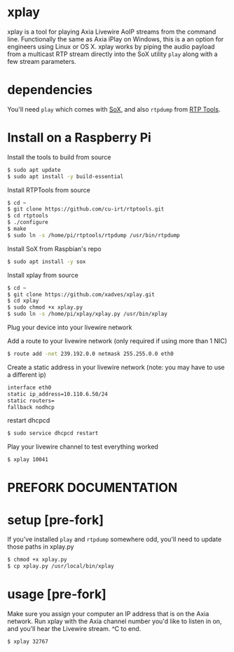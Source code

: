 xplay
=====
xplay is a tool for playing Axia Livewire AoIP streams from the command line. Functionally the same as Axia iPlay on Windows, this is a an option for engineers using Linux or OS X. xplay works by piping the audio payload from a multicast RTP stream directly into the SoX utility `play` along with a few stream parameters.

dependencies
=====
You'll need `play` which comes with <a href = "http://sox.sourceforge.net/">SoX</a>, and also `rtpdump` from <a href = "http://www.cs.columbia.edu/irt/software/rtptools/">RTP Tools</a>.

Install on a Raspberry Pi
=====
Install the tools to build from source
```bash
$ sudo apt update
$ sudo apt install -y build-essential
```

Install RTPTools from source
```bash
$ cd ~
$ git clone https://github.com/cu-irt/rtptools.git
$ cd rtptools
$ ./configure
$ make
$ sudo ln -s /home/pi/rtptools/rtpdump /usr/bin/rtpdump
```

Install SoX from Raspbian's repo
```bash
$ sudo apt install -y sox
```

Install xplay from source
```bash
$ cd ~
$ git clone https://github.com/xadves/xplay.git
$ cd xplay
$ sudo chmod +x xplay.py
$ sudo ln -s /home/pi/xplay/xplay.py /usr/bin/xplay
```

Plug your device into your livewire network

Add a route to your livewire network (only required if using more than 1 NIC)
```bash
$ route add -net 239.192.0.0 netmask 255.255.0.0 eth0
```

Create a static address in your livewire network (note: you may have to use a different ip)
```bash
interface eth0
static ip_address=10.110.6.50/24
static routers=
fallback nodhcp
```
restart dhcpcd
```bash
$ sudo service dhcpcd restart
```


Play your livewire channel to test everything worked
```bash
$ xplay 10041
```

# PREFORK DOCUMENTATION

setup [pre-fork]
=====
If you've installed `play` and `rtpdump` somewhere odd, you'll need to update those paths in xplay.py
```bash
$ chmod +x xplay.py
$ cp xplay.py /usr/local/bin/xplay
```

usage [pre-fork]
=====
Make sure you assign your computer an IP address that is on the Axia network. Run xplay with the Axia channel number you'd like to listen in on, and you'll hear the Livewire stream. ^C to end.
```bash
$ xplay 32767
```
